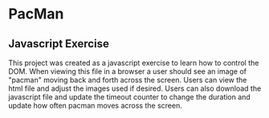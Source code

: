 # PacMan
## Javascript Exercise
This project was created as a javascript exercise to learn how to control the DOM. When viewing this file in a browser a user should see an image of "pacman" moving back and forth across the screen. Users can view the html file and adjust the images used if desired. Users can also download the javascript file and update the timeout counter to change the duration and update how often pacman moves across the screen.

